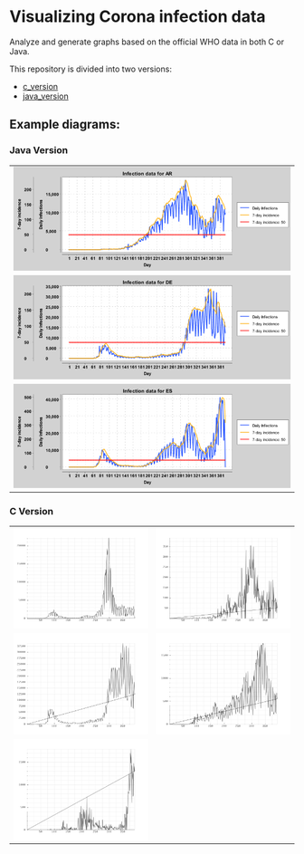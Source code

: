 # Visualizing Corona infection data

Analyze and generate graphs based on the official WHO data in both C or Java. 

This repository is divided into two versions:

<ul>
    <li><a href="./c_version">c_version</a></li>
    <li><a href="./java_version">java_version</a></li>
</ul>

## Example diagrams:

### Java Version

| |
| --- |
| ![AR Diagram](java_version/output/AR.png) |
| ![DE Diagram](java_version/output/DE.png) |
| ![ES Diagram](java_version/output/ES.png) |


### C Version

| | |
| --- | --- |
| ![iso_BE Diagram](c_version/plots/iso_BE.png) | ![iso_AO Diagram](c_version/plots/iso_AO.png) |
| ![iso_DE Diagram](c_version/plots/iso_DE.png) | ![iso_MD Diagram](c_version/plots/iso_MD.png) |
| ![iso_ZM Diagram](c_version/plots/iso_ZM.png) |  |
